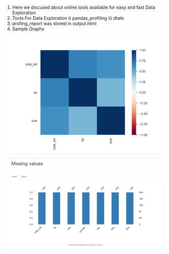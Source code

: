 1) Here we discused about online tools available for easy and fast Data Exploration
2) Tools For Data Exploration
     i) pandas_profiling
     ii) dtale 
3) profing_report was stored in output.html
4) Sample Graphs

  ![alt text](https://github.com/sasidharreddy25/Machine_Learning/blob/main/EDA%26Feature_Engineering/Automate_EDA/Images/img1.png)
  
  ![alt text](https://github.com/sasidharreddy25/Machine_Learning/blob/main/EDA%26Feature_Engineering/Automate_EDA/Images/img2.png)
